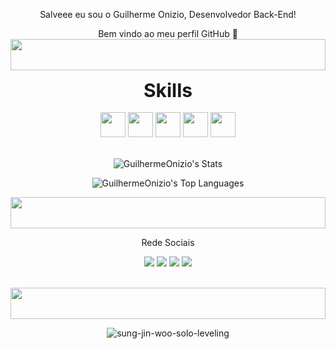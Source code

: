 
<div align="center">
  <p> Salveee eu sou o Guilherme Onizio, Desenvolvedor Back-End! </p>
</div>
<p align="center"> Bem vindo ao meu perfil GitHub 👋


<img width="100%" height="50" src="https://i.imgur.com/dBaSKWF.gif" />
<div align="center">
  <span style="font-size: 30px;"><b>Skills</b></span> 
  <br>
  <br>
 <div>   
  <img height="40em" src="https://cdn.jsdelivr.net/gh/devicons/devicon@latest/icons/nodejs/nodejs-original-wordmark.svg" />    
  <img height="40em" src="https://cdn.jsdelivr.net/gh/devicons/devicon@latest/icons/python/python-original.svg" />
  <img height="40em" src="https://cdn.jsdelivr.net/gh/devicons/devicon@latest/icons/html5/html5-original.svg" />      
  <img height="40em" src="https://cdn.jsdelivr.net/gh/devicons/devicon@latest/icons/css3/css3-original.svg" />      
  <img height="40em" src="https://cdn.jsdelivr.net/gh/devicons/devicon@latest/icons/javascript/javascript-original.svg" />
 </div>
 <br>

  ![GuilhermeOnizio's Stats](https://github-readme-stats.vercel.app/api?username=GuilhermeOnizio&theme=synthwave&show_icons=true&hide_border=true&count_private=true)
</div>

<div align="center">
 
 ![GuilhermeOnizio's Top Languages](https://github-readme-stats.vercel.app/api/top-langs/?username=GuilhermeOnizio&theme=synthwave&show_icons=true&hide_border=true&layout=compact)
 
</div>

<img width="100%" height="50" src="https://i.imgur.com/dBaSKWF.gif" />


<div align="center"> 
  <div align="center"> <p>Rede Sociais</p> </div>
  
  <a href="https://instagram.com/m.guiof01" target="_blank"><img src="https://img.shields.io/badge/-Instagram-%23E4405F?style=for-the-badge&logo=instagram&logoColor=white" target="_blank"></a>
 	<a href="https://www.twitch.tv/abismofps" target="_blank"><img src="https://img.shields.io/badge/Twitch-9146FF?style=for-the-badge&logo=twitch&logoColor=white" target="_blank"></a>
  <a href="https://discord.gg/5JB8ADqbAH" target="_blank"><img src="https://img.shields.io/badge/Discord-7289DA?style=for-the-badge&logo=discord&logoColor=white" target="_blank"></a> 
  <a href="https://www.linkedin.com/in/guilherme-onizio-b71814268/" target="_blank"><img src="https://img.shields.io/badge/-LinkedIn-%230077B5?style=for-the-badge&logo=linkedin&logoColor=white" target="_blank"></a> 
  <br>
  <br>
</div>
<img width="100%" height="50" src="https://i.imgur.com/dBaSKWF.gif" />
<br>

<div align="center">
 
 ![sung-jin-woo-solo-leveling](https://github.com/GuilhermeOnizio/GuilhermeOnizio/assets/129892786/c25311a5-8074-4fc6-8f27-56751cd655d4)
 
</div>

